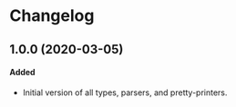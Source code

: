 # Changelog

## 1.0.0 (2020-03-05)

#### Added

- Initial version of all types, parsers, and pretty-printers.
